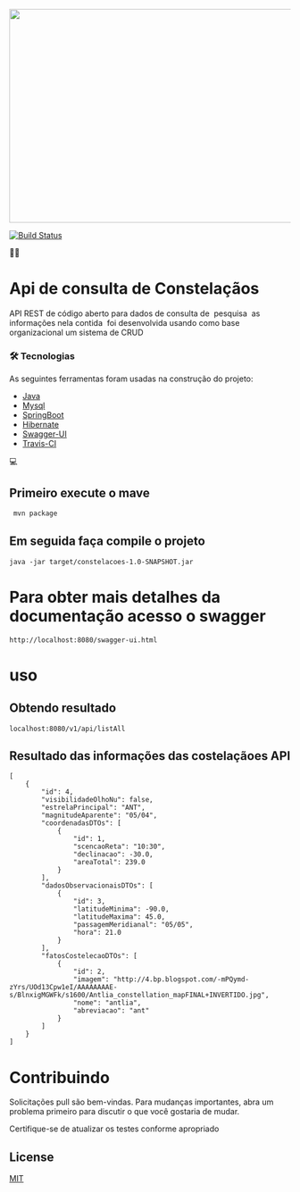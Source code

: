 <p align="center"><img src="src/main/resources/logo/logo.gif" width = "723px" height="383px"></p>



 [![Build Status](https://www.travis-ci.com/Mario23junior/Constelacoes-API.svg?branch=main)](https://www.travis-ci.com/Mario23junior/Constelacoes-API)
 
 
👨‍💻

# Api de consulta de Constelaçãos

API REST de código aberto para dados de consulta de  pesquisa  as informações nela contida  foi desenvolvida usando como base organizacional um sistema de CRUD
<p align="center">


### 🛠 Tecnologias

As seguintes ferramentas foram usadas na construção do projeto:

- [Java](https://www.java.com/pt-BR/)
- [Mysql](https://www.mysql.com/)
- [SpringBoot](https://spring.io/projects/spring-boot)
- [Hibernate](https://hibernate.org/)
- [Swagger-UI](https://swagger.io/tools/swagger-ui/)
- [Travis-CI](https://swagger.io/tools/swagger-ui/)


💻
## Primeiro execute o mave
```bash
 mvn package
```

## Em seguida faça compile o projeto

```
java -jar target/constelacoes-1.0-SNAPSHOT.jar
```

# Para obter mais detalhes da documentação acesso o swagger
```
http://localhost:8080/swagger-ui.html
```
# uso

## Obtendo resultado
```
localhost:8080/v1/api/listAll
```

## Resultado das informações das costelaçãoes API
```
[
    {
        "id": 4,
        "visibilidadeOlhoNu": false,
        "estrelaPrincipal": "ANT",
        "magnitudeAparente": "05/04",
        "coordenadasDTOs": [
            {
                "id": 1,
                "scencaoReta": "10:30",
                "declinacao": -30.0,
                "areaTotal": 239.0
            }
        ],
        "dadosObservacionaisDTOs": [
            {
                "id": 3,
                "latitudeMinima": -90.0,
                "latitudeMaxima": 45.0,
                "passagemMeridianal": "05/05",
                "hora": 21.0
            }
        ],
        "fatosCostelecaoDTOs": [
            {
                "id": 2,
                "imagem": "http://4.bp.blogspot.com/-mPQymd-zYrs/UOd13Cpw1eI/AAAAAAAAE-s/BlnxigMGWFk/s1600/Antlia_constellation_mapFINAL+INVERTIDO.jpg",
                "nome": "antlia",
                "abreviacao": "ant"
            }
        ]
    }
]
```


# Contribuindo
Solicitações pull são bem-vindas. Para mudanças importantes, abra um problema primeiro para discutir o que você gostaria de mudar.

Certifique-se de atualizar os testes conforme apropriado

## License
[MIT](https://choosealicense.com/licenses/mit/)
